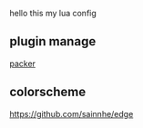 hello this my lua config
## plugin manage
[packer](https://github.com/wbthomason/packer.nvim)






## colorscheme
https://github.com/sainnhe/edge
